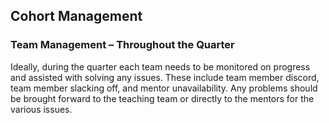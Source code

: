 ## Cohort Management

### Team Management – Throughout the Quarter

Ideally, during the quarter each team needs to be monitored on progress and assisted with solving any issues. These include team member discord, team member slacking off, and mentor unavailability. Any problems should be brought forward to the teaching team or directly to the mentors for the various issues.
